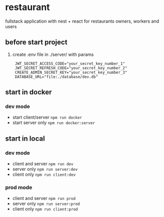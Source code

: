 # restaurant
fullstack application with nest + react for restaurants owners, workers and users


## before start project

1. create .env file in ./server/ with params

        JWT_SECRET_ACCESS_CODE="your_secret_key_number_1"
        JWT_SECRET_REFRESH_CODE="your_secret_key_number_2"
        CREATE_ADMIN_SECRET_KEY="your_secret_key_number_3"
        DATABASE_URL="file:./database/dev.db"




## start in docker

### dev mode
- start client/server `npm run docker`
- start server only `npm run docker:server`

## start in local

### dev mode
- client and server `npm run dev`
- server only `npm run server:dev`
- client only `npm run client:dev`

### prod mode
- client and server `npm run prod`
- server only `npm run server:prod`
- client only `npm run client:prod`

